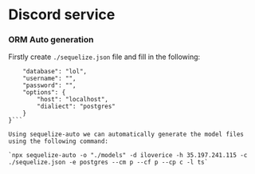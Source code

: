 # Discord service

### ORM Auto generation


Firstly create `./sequelize.json` file and fill in the following:
```json{
    "database": "lol",
    "username": "",
    "password": "",
    "options": {
        "host": "localhost",
        "dialiect": "postgres"
    }
}```

Using sequelize-auto we can automatically generate the model files using the following command:

`npx sequelize-auto -o "./models" -d iloverice -h 35.197.241.115 -c ./sequelize.json -e postgres --cm p --cf p --cp c -l ts`

